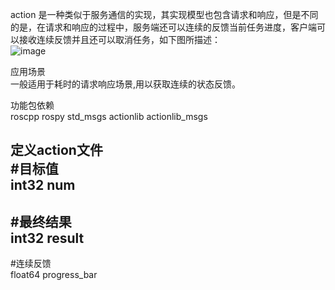 action 是一种类似于服务通信的实现，其实现模型也包含请求和响应，但是不同的是，在请求和响应的过程中，服务端还可以连续的反馈当前任务进度，客户端可以接收连续反馈并且还可以取消任务，如下图所描述：  
![image](https://github.com/wenkaifool/ROS_turtleplay/blob/master/Qt_turtle_service/demo/ROS_demo/action_demo/image/action_struct.png)  

应用场景  
一般适用于耗时的请求响应场景,用以获取连续的状态反馈。  

功能包依赖  
roscpp rospy std_msgs actionlib actionlib_msgs  

定义action文件  
#目标值  
int32 num  
---  
#最终结果  
int32 result  
---  
#连续反馈  
float64 progress_bar  




